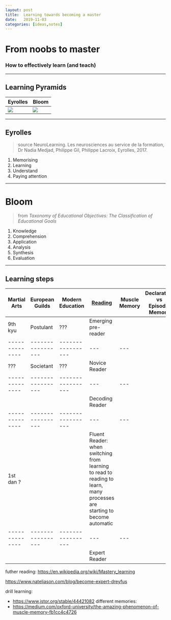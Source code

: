 ```yaml
---
layout: post
title:  Learning towards becoming a master
date:   2019-11-03
categories: [ideas,notes]
---
```


# From noobs to master

### How to effectively learn (and teach)

---

## Learning Pyramids

| Eyrolles      | Bloom       |
|---------------|-------------|
| ![][Eyrolles] | ![][Bloom]  |

[Eyrolles]:https://www.lemonlearning.fr/storage/nova/attachments/capture-decran-2019-12-04-a-165934-5de7d80249827.png
[Bloom]:https://sites.rhodes.edu/sites/sitesd8/files/academicsupport/dreamstime_xxl_57664339.jpg

----

## Eyrolles 

> source NeuroLearning. Les neurosciences au service de la formation, Dr Nadia Medjad, Philippe Gil, Philippe Lacroix, Eyrolles, 2017.

1. Memorising
2. Learning
3. Understand
4. Paying attention

----

# Bloom

> from *Taxonomy of Educational Objectives: The Classification of Educational Goals*

1.	Knowledge
2.	Comprehension
3.	Application
4.	Analysis
5.	Synthesis
6.	Evaluation

---

## Learning steps

| Martial Arts | European Guilds | Modern Education| [Reading](https://en.wikipedia.org/wiki/Learning_to_read)  | Muscle Memory | Declarative vs Episodic Memory |
|--------------|-----------------|-----------------|---|---|---|
| 9th kyu      |   Postulant     |       ???       | Emerging pre-reader |    |    |
|--------------|-----------------|-----------------|---|---|
|     ???      |   Societant     |       ???       | Novice Reader |    |    |
|--------------|-----------------|-----------------|---|---|
|              |                 |                 |Decoding Reader|       |    |
|--------------|-----------------|-----------------|---|---|
| 1st dan ?    |                 |                 |Fluent Reader: when switching from learning to read to reading to learn,  many processes are starting to become automatic|       |    |
|--------------|-----------------|-----------------|---|---|
|              |                 |                 |Expert Reader|      |    |

futher reading:
https://en.wikipedia.org/wiki/Mastery_learning

https://www.nateliason.com/blog/become-expert-dreyfus

drill learning:    
* https://www.jstor.org/stable/44421082
different memories:    
* https://medium.com/oxford-university/the-amazing-phenomenon-of-muscle-memory-fb1cc4c4726
